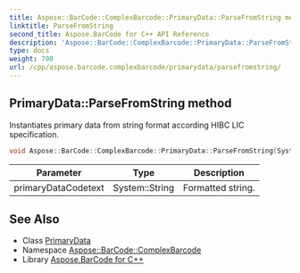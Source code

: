 ```yaml
---
title: Aspose::BarCode::ComplexBarcode::PrimaryData::ParseFromString method
linktitle: ParseFromString
second_title: Aspose.BarCode for C++ API Reference
description: 'Aspose::BarCode::ComplexBarcode::PrimaryData::ParseFromString method. Instantiates primary data from string format according HIBC LIC specification in C++.'
type: docs
weight: 700
url: /cpp/aspose.barcode.complexbarcode/primarydata/parsefromstring/
---
```

## PrimaryData::ParseFromString method


Instantiates primary data from string format according HIBC LIC specification.

```cpp
void Aspose::BarCode::ComplexBarcode::PrimaryData::ParseFromString(System::String primaryDataCodetext)
```


| Parameter | Type | Description |
| --- | --- | --- |
| primaryDataCodetext | System::String | Formatted string. |

## See Also

* Class [PrimaryData](../)
* Namespace [Aspose::BarCode::ComplexBarcode](../../)
* Library [Aspose.BarCode for C++](../../../)
